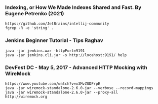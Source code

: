 
### Indexing, or How We Made Indexes Shared and Fast. By Eugene Petrenko (2021)
```
https://github.com/JetBrains/intellij-community
fgrep -R -e 'string' .
```

### Jenkins Beginner Tutorial - Tips Raghav
```
java -jar jenkins.war -httpPort=9191
java -jar jenkins.cli.jar -s http://locahost:9191/ help
```

### DevFest DC - May 5, 2017 - Advanced HTTP Mocking with WireMock
```
https://www.youtube.com/watch?v=x3MvZ8DFrpE
java -jar wiremock-standalone-2.6.0-jar --verbose --record-mappings
java -jar wiremock-standalone-2.6.0-jar --proxy-all http://wiremock.org
```

